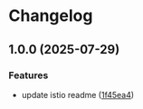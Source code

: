 # Changelog

## 1.0.0 (2025-07-29)


### Features

* update istio readme ([1f45ea4](https://github.com/philiplee13/k8s-learning/commit/1f45ea48d767d09fadd163123ed57144c2b7bf52))
